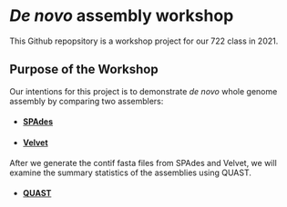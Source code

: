 # _De novo_ assembly workshop 

This Github repopsitory is a workshop project for our 722 class in 2021.

## Purpose of the Workshop
Our intentions for this project is to demonstrate _de novo_ whole genome assembly by comparing two assemblers:
- #### [SPAdes](https://github.com/GregK10/722Workshop_Velvet.SPAdes_YY.MY.GK/blob/main/2_SPAdes.md)
- #### [Velvet](https://github.com/GregK10/722Workshop_Velvet.SPAdes_YY.MY.GK/blob/main/3_Velvet.md)

After we generate the contif fasta files from SPAdes and Velvet, we will examine the summary statistics of the assemblies using QUAST.
- #### [QUAST](https://github.com/GregK10/722Workshop_Velvet.SPAdes_YY.MY.GK/blob/main/4_QUAST.md)
